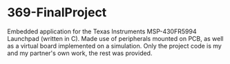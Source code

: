 # 369-FinalProject
Embedded application for the Texas Instruments MSP-430FR5994 Launchpad (written in C). Made use of peripherals mounted on PCB, as well as a virtual board implemented on a simulation. Only the project code is my and my partner's own work, the rest was provided.
